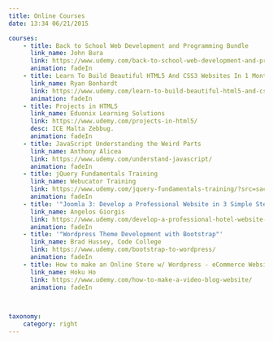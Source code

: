 ```yaml
---
title: Online Courses
date: 13:34 06/21/2015 

courses:
    - title: Back to School Web Development and Programming Bundle
      link_name: John Bura
      link: https://www.udemy.com/back-to-school-web-development-and-programming-bundle/
      animation: fadeIn
    - title: Learn To Build Beautiful HTML5 And CSS3 Websites In 1 Month
      link_name: Ryan Bonhardt
      link: https://www.udemy.com/learn-to-build-beautiful-html5-and-css3-websites-in-1-month/
      animation: fadeIn
    - title: Projects in HTML5
      link_name: Eduonix Learning Solutions
      link: https://www.udemy.com/projects-in-html5/
      desc: ICE Malta Zebbug.
      animation: fadeIn
    - title: JavaScript Understanding the Weird Parts
      link_name: Anthony Alicea
      link: https://www.udemy.com/understand-javascript/
      animation: fadeIn
    - title: jQuery Fundamentals Training
      link_name: Webucator Training
      link: https://www.udemy.com/jquery-fundamentals-training/?src=sac&kw=jquery%20f
      animation: fadeIn
    - title: '"Joomla 3: Develop a Professional Website in 3 Simple Steps"'
      link_name: Angelos Giorgis
      link: https://www.udemy.com/develop-a-professional-hotel-website-using-joomla-3x/?src=sac&kw=joomla%203
      animation: fadeIn
    - title: '"Wordpress Theme Development with Bootstrap"'
      link_name: Brad Hussey, Code College
      link: https://www.udemy.com/bootstrap-to-wordpress/
      animation: fadeIn
    - title: How to make an Online Store w/ Wordpress - eCommerce Website
      link_name: Hoku Ho
      link: https://www.udemy.com/how-to-make-a-video-blog-website/
      animation: fadeIn

            

taxonomy:
    category: right
---
```


